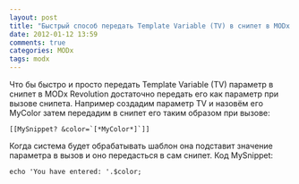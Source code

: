 ```yaml
---
layout: post
title: "Быстрый способ передать Template Variable (TV) в снипет в MODx Revolution"
date: 2012-01-12 13:59
comments: true
categories: MODx
tags: modx
---
```

Что бы быстро и просто передать Template Variable (TV) параметр в снипет в MODx Revolution достаточно передать его как параметр при вызове снипета. Например создадим параметр TV и назовём его MyColor затем передадим в снипет его таким образом при вызове:

```
[[MySnippet? &color=`[*MyColor*]`]]
```

Когда система будет обрабатывать шаблон она подставит значение параметра в вызов и оно передасться в сам снипет. Код MySnippet:

```
echo 'You have entered: '.$color;
```
